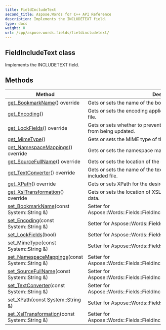```yaml
---
title: FieldIncludeText
second_title: Aspose.Words for C++ API Reference
description: Implements the INCLUDETEXT field. 
type: docs
weight: 0
url: /cpp/aspose.words.fields/fieldincludetext/
---
```

## FieldIncludeText class


Implements the INCLUDETEXT field. 

## Methods

| Method | Description |
| --- | --- |
| [get_BookmarkName](./get_bookmarkname/)() override | Gets or sets the name of the bookmark in the document to include.  |
| [get_Encoding](./get_encoding/)() | Gets or sets the encoding applied to the data within the referenced file.  |
| [get_LockFields](./get_lockfields/)() override | Gets or sets whether to prevent fields in the included document from being updated.  |
| [get_MimeType](./get_mimetype/)() | Gets or sets the MIME type of the referenced file.  |
| [get_NamespaceMappings](./get_namespacemappings/)() override | Gets or sets the namespace mappings for XPath queries.  |
| [get_SourceFullName](./get_sourcefullname/)() override | Gets or sets the location of the document using an IRI.  |
| [get_TextConverter](./get_textconverter/)() override | Gets or sets the name of the text converter for the format of the included file.  |
| [get_XPath](./get_xpath/)() override | Gets or sets XPath for the desired portion of the XML file.  |
| [get_XslTransformation](./get_xsltransformation/)() override | Gets or sets the location of XSL Transformation to format XML data.  |
| [set_BookmarkName](./set_bookmarkname/)(const System::String &) | Setter for Aspose::Words::Fields::FieldIncludeText::get_BookmarkName.  |
| [set_Encoding](./set_encoding/)(const System::String &) | Setter for Aspose::Words::Fields::FieldIncludeText::get_Encoding.  |
| [set_LockFields](./set_lockfields/)(bool) | Setter for Aspose::Words::Fields::FieldIncludeText::get_LockFields.  |
| [set_MimeType](./set_mimetype/)(const System::String &) | Setter for Aspose::Words::Fields::FieldIncludeText::get_MimeType.  |
| [set_NamespaceMappings](./set_namespacemappings/)(const System::String &) | Setter for Aspose::Words::Fields::FieldIncludeText::get_NamespaceMappings.  |
| [set_SourceFullName](./set_sourcefullname/)(const System::String &) | Setter for Aspose::Words::Fields::FieldIncludeText::get_SourceFullName.  |
| [set_TextConverter](./set_textconverter/)(const System::String &) | Setter for Aspose::Words::Fields::FieldIncludeText::get_TextConverter.  |
| [set_XPath](./set_xpath/)(const System::String &) | Setter for Aspose::Words::Fields::FieldIncludeText::get_XPath.  |
| [set_XslTransformation](./set_xsltransformation/)(const System::String &) | Setter for Aspose::Words::Fields::FieldIncludeText::get_XslTransformation.  |
